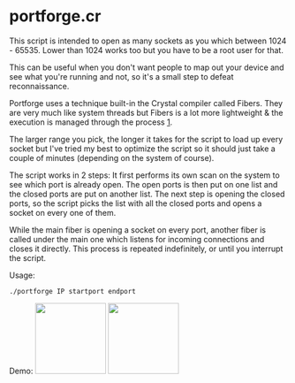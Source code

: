 # portforge.cr
This script is intended to open as many sockets as you which between 1024 - 65535.
Lower than 1024 works too but you have to be a root user for that.

This can be useful when you don't want people to map out your device
and see what you're running and not, so it's a small step to defeat reconnaissance.

Portforge uses a technique built-in the Crystal compiler called Fibers.
They are very much like system threads but Fibers is a lot more lightweight
& the execution is managed through the process [1](https://crystal-lang.org/docs/guides/concurrency.html).

The larger range you pick, the longer it takes for the script to
load up every socket but I've tried my best to optimize the script
so it should just take a couple of minutes (depending on the system of course).

The script works in 2 steps:
It first performs its own scan on the system to see which port is already open.
The open ports is then put on one list and the closed ports are put on another list.
The next step is opening the closed ports, so the script picks the list with all the closed
ports and opens a socket on every one of them.

While the main fiber is opening a socket on every port,
another fiber is called under the main one which listens for incoming connections and closes it directly.
This process is repeated indefinitely, or until you interrupt the script.

Usage:
```
./portforge IP startport endport
```
Demo:
<img src="https://raw.githubusercontent.com/Beyarz/portforge.cr/master/demo.png" height="128" width="128" />
<img src="https://raw.githubusercontent.com/Beyarz/portforge.cr/master/result.png" height="128" width="128" />
